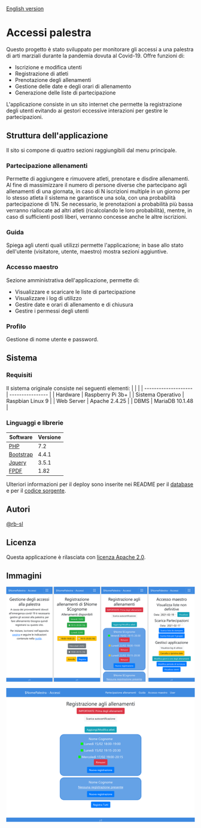 [English version](README-en.md)
# Accessi palestra
Questo progetto è stato sviluppato per monitorare gli accessi a una palestra di arti marziali durante la pandemia dovuta al Covid-19. Offre funzioni di:

* Iscrizione e modifica utenti
* Registrazione di atleti
* Prenotazione degli allenamenti
* Gestione delle date e degli orari di allenamento
* Generazione delle liste di partecipazione

L'applicazione consiste in un sito internet che permette la registrazione degli utenti evitando ai gestori eccessive interazioni per gestire le partecipazioni.

## Struttura dell'applicazione
Il sito si compone di quattro sezioni raggiungibili dal menu principale.

### Partecipazione allenamenti
Permette di aggiungere e rimuovere atleti, prenotare e disdire allenamenti. Al fine di massimizzare il numero di persone diverse che partecipano agli allenamenti di una giornata, in caso di N iscrizioni multiple in un giorno per lo stesso atleta il sistema ne garantisce una sola, con una probabilità partecipazione di 1/N. Se necessario, le prenotazioni a probabilità più bassa verranno riallocate ad altri atleti (ricalcolando le loro probabilità), mentre, in caso di sufficienti posti liberi, verranno concesse anche le altre iscrizioni.

### Guida
Spiega agli utenti quali utilizzi permette l'applicazione; in base allo stato dell'utente (visitatore, utente, maestro) mostra sezioni aggiuntive.

### Accesso maestro
Sezione amministrativa dell'applicazione, permette di:
* Visualizzare e scaricare le liste di partecipazione
* Visualizzare i log di utilizzo
* Gestire date e orari di allenamento e di chiusura
* Gestire i permessi degli utenti

### Profilo
Gestione di nome utente e password.

## Sistema
### Requisiti
Il sistema originale consiste nei seguenti elementi:
|                      |                  |
| -------------------- | ---------------- |
| Hardware             | Raspberry Pi 3b+ |
| Sistema Operativo    | Raspbian Linux 9 |
| Web Server           | Apache 2.4.25    |
| DBMS                 | MariaDB 10.1.48  |

### Linguaggi e librerie
| Software                               | Versione |
| -------------------------------------- | -------- |
| [PHP](https://www.php.net/)            | 7.2      |
| [Bootstrap](https://getbootstrap.com/) | 4.4.1    |
| [Jquery](https://jquery.com/)          | 3.5.1    |
| [FPDF](http://www.fpdf.org/)           | 1.82     |

Ulteriori informazioni per il deploy sono inserite nei README per il [database](database/README.md) e per il [codice sorgente](src/README.md).

## Autori
[@rb-sl](https://github.com/rb-sl)

## Licenza
Questa applicazione è rilasciata con [licenza Apache 2.0](LICENSE).

## Immagini
![Registro Mobile](images/mobile.png)

![Registro](images/register.png)